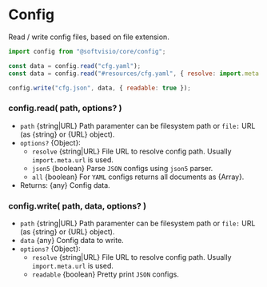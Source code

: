 # Config

Read / write config files, based on file extension.

```javascript
import config from "@softvisio/core/config";

const data = config.read("cfg.yaml");
const data = config.read("#resources/cfg.yaml", { resolve: import.meta.url });

config.write("cfg.json", data, { readable: true });
```

### config.read( path, options? )

- `path` {string|URL} Path paramenter can be filesystem path or `file:` URL (as {string} or {URL} object).
- `options?` {Object}:
    - `resolve` {string|URL} File URL to resolve config path. Usually `import.meta.url` is used.
    - `json5` {boolean} Parse `JSON` configs using `json5` parser.
    - `all` {boolean} For `YAML` configs returns all documents as {Array}.
- Returns: {any} Config data.

### config.write( path, data, options? )

- `path` {string|URL} Path paramenter can be filesystem path or `file:` URL (as {string} or {URL} object).
- `data` {any} Config data to write.
- `options?` {Object}:
    - `resolve` {string|URL} File URL to resolve config path. Usually `import.meta.url` is used.
    - `readable` {boolean} Pretty print `JSON` configs.
